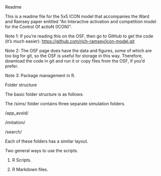 Readme

This is a readme file for the 5x5 ICON model that accompanies the Ward and Ramsey paper entitled “An Interactive activation and competition model for the Control Of actioN (ICON)”.

Note 1: If you’re reading this on the OSF, then go to GitHub to get the code (it’s much easier):  https://github.com/rich-ramsey/icon-model.git

Note 2: The OSF page does have the data and figures, some of which are too big for git, so the OSF is useful for storage in this way. Therefore, download the code in git and run it or copy files from the OSF, if you’d prefer. 

Note 3: Package management in R. 


Folder structure

The basic folder structure is as follows:

The /sims/ folder contains three separate simulation folders.

/app_avoid/

/imitation/

/search/

Each of these folders has a similar layout.

Two general ways to use the scripts.

1. R Scripts.

2. R Markdown files.
